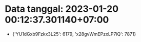 # Data tanggal: 2023-01-20 00:12:37.301140+07:00

* {'YU1dGxb9Fzkx3L25': 6179, 'x28gvWmEPzxLP7iQ': 7871}
